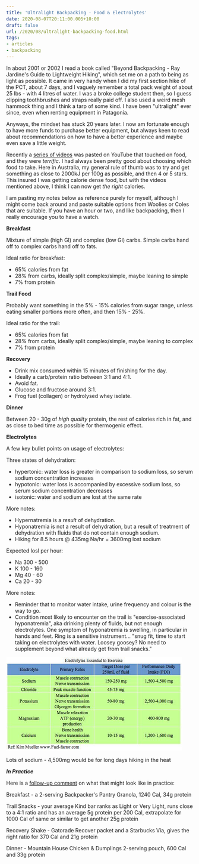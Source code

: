 ```yaml
---
title: 'Ultralight Backpacking - Food & Electrolytes'
date: 2020-08-07T20:11:00.005+10:00
draft: false
url: /2020/08/ultralight-backpacking-food.html
tags: 
- articles
- backpacking
---
```


In about 2001 or 2002 I read a book called "Beyond Backpacking - Ray Jardine's Guide to Lightweight Hiking", which set me on a path to being as light as possible. It came in very handy when I did my first section hike of the PCT, about 7 days, and I vaguely remember a total pack weight of about 25 lbs - with 4 litres of water. I was a broke college student then, so I guess clipping toothbrushes and straps really paid off. I also used a weird mesh hammock thing and I think a tarp of some kind. I have been "ultralight" ever since, even when renting equipment in Patagonia.

  

Anyways, the mindset has stuck 20 years later. I now am fortunate enough to have more funds to purchase better equipment, but always keen to read about recommendations on how to have a better experience and maybe even save a little weight.

  

Recently a [series of videos](https://www.youtube.com/channel/UCflIoVkAjQnyAwDKFmhRDDw) was pasted on YouTube that touched on food, and they were _terrific_. I had always been pretty good about choosing which food to take. Here in Australia, my general rule of thumb was to try and get something as close to 2000kJ per 100g as possible, and then 4 or 5 stars. This insured I was getting calorie dense food, but with the videos mentioned above, I think I can now get _the right_ calories.

  

I am pasting my notes below as reference purely for myself, although I might come back around and paste suitable options from Woolies or Coles that are suitable. If you have an hour or two, and like backpacking, then I really encourage you to have a watch.

  

**Breakfast**

  

Mixture of simple (high GI) and complex (low GI) carbs. Simple carbs hand off to complex carbs hand off to fats.

  

Ideal ratio for breakfast:
* 65% calories from fat
* 28% from carbs, ideally split complex/simple, maybe leaning to simple
* 7% from protein

  

**Trail Food**

  

Probably want something in the 5% - 15% calories from sugar range, unless eating smaller portions more often, and then 15% - 25%.

  

Ideal ratio for the trail:

* 65% calories from fat
* 28% from carbs, ideally split complex/simple, maybe leaning to complex
* 7% from protein

  

**Recovery**

*   Drink mix consumed within 15 minutes of finishing for the day.
*   Ideally a carb/protein ratio between 3:1 and 4:1. 
*   Avoid fat. 
*   Glucose and fructose around 3:1. 
*   Frog fuel (collagen) or hydrolysed whey isolate.

  

**Dinner**

  

Between 20 - 30g of _high quality_ protein, the rest of calories rich in fat, and as close to bed time as possible for thermogenic effect.

  

**Electrolytes**

A few key bullet points on usage of electrolytes:

  

Three states of dehydration:
- hypertonic: water loss is greater in comparison to sodium loss, so serum sodium concentration increases
- hypotonic: water loss is accompanied by excessive sodium loss, so serum sodium concentration decreases
- isotonic: water and sodium are lost at the same rate

More notes: 
- Hypernatremia is a _result_ of dehydration.
- Hyponatremia is not a result of dehydration, but a result of treatment of dehydration with fluids that do not contain enough sodium.
- Hiking for 8.5 hours @ 435mg Na/hr = 3600mg lost sodium

Expected losl per hour:
- Na 300 - 500
- K 100 - 160
- Mg 40 - 60
- Ca 20 - 30

More notes:
- Reminder that to monitor water intake, urine frequency and colour is the way to go.
- Condition most likely to encounter on the trail is "exercise-associated hyponatremia", aka drinking plenty of fluids, but not enough electrolytes. One symptom of hyponatremia is swelling, in particular in hands and feet. Ring is a sensitive instrument... "snug fit, time to start taking on electrolytes with water. Loosey goosey? No need to supplement beyond what already get from trail snacks."

[![](electrolyte+chart+diagram.jpeg)](electrolyte+chart+diagram.jpeg)

Lots of sodium - 4,500mg would be for long days hiking in the heat  

  
**_In Practice_**

Here is a [follow-up comment](https://www.reddit.com/r/Ultralight/comments/i023nd/ultralight_food_performance_nutrition_for/fzp0gf3/) on what that might look like in practice:

Breakfast - a 2-serving Backpacker's Pantry Granola, 1240 Cal, 34g protein

Trail Snacks - your average Kind bar ranks as Light or Very Light, runs close to a 4:1 ratio and has an average 5g protein per 200 Cal, extrapolate for 1000 Cal of same or similar to get another 25g protein

Recovery Shake - Gatorade Recover packet and a Starbucks Via, gives the right ratio for 370 Cal and 21g protein

Dinner - Mountain House Chicken & Dumplings 2-serving pouch, 600 Cal and 33g protein